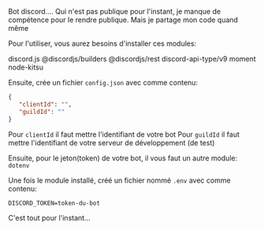 Bot discord.... Qui n'est pas publique pour l'instant, je manque de compétence pour le rendre publique.
Mais je partage mon code quand même


Pour l'utiliser, vous aurez besoins d'installer ces modules:

discord.js
@discordjs/builders
@discordjs/rest
discord-api-type/v9
moment
node-kitsu


Ensuite, crée un fichier `config.json` avec comme contenu:

```json
{
   "clientId": "",
   "guildId": ""
}
```

Pour `clientId` il faut mettre l'identifiant de votre bot
Pour `guildId` il faut mettre l'identifiant de votre serveur de développement (de test)

Ensuite, pour le jeton(token) de votre bot, il vous faut un autre module: `dotenv`

Une fois le module installé, créé un fichier nommé `.env` avec comme contenu:
```
DISCORD_TOKEN=token-du-bot
```


C'est tout pour l'instant...
